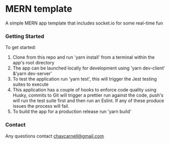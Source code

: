 # MERN template

A simple MERN app template that includes socket.io for some real-time fun

### Getting Started

To get started:

1. Clone from this repo and run 'yarn install' from a terminal within the app's root directory
2. The app can be launched locally for development using 'yarn dev-client' &'yarn dev-server'
3. To test the application run 'yarn test', this will trigger the Jest testing suites to execute
4. This application has a couple of hooks to enforce code quality using Husky, commits to Git will trigger a prettier run against the code, push's will run the test suite first and then run an Eslint. If any of these produce issues the process will fail.
5. To build the app for a production release run 'yarn build'

### Contact

Any questions contact chaycarnell@gmail.com
